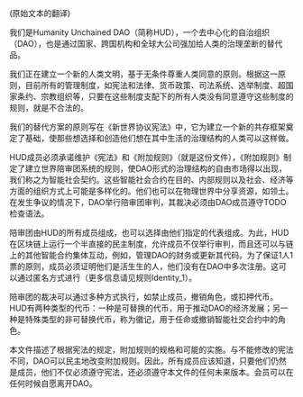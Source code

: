 (原始文本的翻译)

我们是Humanity Unchained DAO（简称HUD），一个去中心化的自治组织（DAO），也是通过国家、跨国机构和全球大公司强加给人类的治理垄断的替代品。

我们正在建立一个新的人类文明，基于无条件尊重人类同意的原则。根据这一原则，目前所有的管理制度，如宪法和法律、货币政策、司法系统、选举制度、超国家条约、宗教组织等，只要在这些制度支配下的所有人类没有同意遵守这些制度的规则，就是不合法的。

我们的替代方案的原则写在《新世界协议宪法》中，它为建立一个新的共存框架奠定了基础，使那些想选择和创造他们想在其中生活的治理结构的人类可以这样做。

HUD成员必须承诺维护《宪法》和《附加规则》（就是这份文件），《附加规则》制定了建立世界陪审团系统的规则，使DAO形式的治理结构的自由市场得以出现，我们称之为智能社会契约。这些智能社会合约在目的、内部规则以及社会、经济等方面的组织方式上可能是多样化的。他们也可以在物理世界中分享资源，如领土。在发生争议的情况下，DAO举行陪审团审判，其裁决必须由DAO成员遵守TODO检查语法。

陪审团由HUD的所有成员组成，也可以选择由他们指定的代表组成。为此，HUD在区块链上运行一个半直接的民主制度，允许成员不仅举行审判，而且还可以与链上的其他智能合约集体互动，例如，管理DAO的财务或更新其代码。为了保证1人1票的原则，成员必须证明他们是活生生的人，他们没有在DAO中多次注册。这可以通过匿名方式进行（更多信息请见规则Identity_1）。

陪审团的裁决可以通过多种方式执行，如禁止成员，撤销角色，或扣押代币。HUD有两种类型的代币：一种是可替换的代币，用于推动DAO的经济发展；另一种是特殊类型的非可替换代币，称为徽记，用于任命或撤销智能社交合约中的角色。

本文件描述了根据宪法的规定，附加规则的规格和可能的实施。与不能修改的宪法不同，DAO可以民主地改变附加规则。因此，所有成员应该知道，只要他们仍然是成员，他们不仅必须遵守宪法，还必须遵守本文件的任何未来版本。会员可以在任何时候自愿离开DAO。
